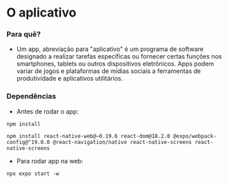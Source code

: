 # O aplicativo

### Para quê?

- Um app, abreviação para "aplicativo" é um programa de software designado a realizar tarefas específicas ou fornecer certas funções nos smartphones, tablets ou outros dispositivos eletrônicos. Apps podem variar de jogos e plataformas de mídias sociais a ferramentas de produtividade e aplicativos utilitários.

### Dependências

- Antes de rodar o app:

```shell
npm install
```

```shell
npm install react-native-web@~0.19.6 react-dom@18.2.0 @expo/webpack-config@^19.0.0 @react-navigation/native react-native-screens react-native-screens
```

- Para rodar app na web:

```shell
npx expo start -w
```
